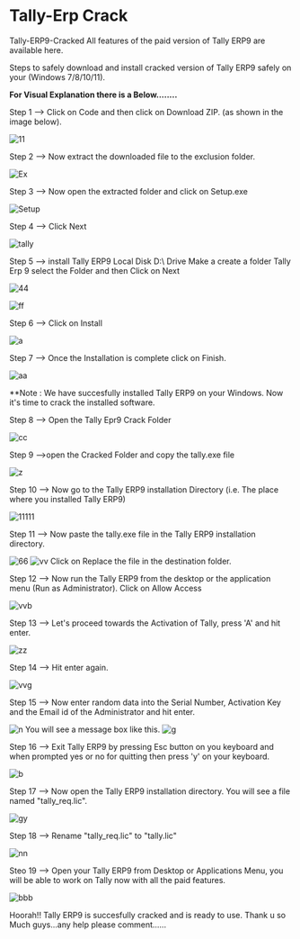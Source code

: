 # Tally-Erp Crack
Tally-ERP9-Cracked
All features of the paid version of Tally ERP9 are available here.

Steps to safely download and install cracked version of Tally ERP9 safely on your (Windows 7/8/10/11).

**For Visual Explanation there is a Below........**

Step 1 --> Click on Code and then click on Download ZIP. (as shown in the image below).

![11](https://user-images.githubusercontent.com/81308548/204459983-8d194521-91d2-4541-8a6a-8c0941b18af1.PNG)

Step 2 --> Now extract the downloaded file to the exclusion folder.

![Ex](https://user-images.githubusercontent.com/81308548/204460941-3a76a392-c0f2-4858-8d2a-364d07058c5c.PNG)

Step 3 --> Now open the extracted folder and click on Setup.exe

![Setup](https://user-images.githubusercontent.com/81308548/204461196-16253d46-1815-43f5-940e-21d5ec71e836.PNG)

Step 4 --> Click Next

![tally](https://user-images.githubusercontent.com/81308548/204461326-551db035-ec8a-45fd-91b7-8681d5cf4299.png)

Step 5 --> install Tally ERP9 Local Disk D:\ Drive Make a create a folder Tally Erp 9 select the Folder and then Click on Next

![44](https://user-images.githubusercontent.com/81308548/204462011-e00eecc1-b62f-4611-bf85-65fce8629af7.PNG)

![ff](https://user-images.githubusercontent.com/81308548/204462065-a19c2883-80b6-455d-b7fa-77889be67fd2.png)

Step 6 --> Click on Install

![a](https://user-images.githubusercontent.com/81308548/204462197-a345490f-e557-4663-85dc-55a916bcba46.png)

Step 7 --> Once the Installation is complete click on Finish.

![aa](https://user-images.githubusercontent.com/81308548/204462531-3b4286ac-f143-497d-a5e2-98e038fe86db.png)

**Note : We have succesfully installed Tally ERP9 on your Windows. 
Now it's time to crack the installed software.

Step 8 --> Open the Tally Epr9 Crack Folder

![cc](https://user-images.githubusercontent.com/81308548/204463808-3c91fdbd-d76e-492b-885d-5308cdad5461.PNG)

Step 9 -->open the Cracked Folder and copy the tally.exe file

![z](https://user-images.githubusercontent.com/81308548/204464143-24d15e58-d394-4341-a44e-0505bd92227b.png)

Step 10 --> Now go to the Tally ERP9 installation Directory (i.e. The place where you installed Tally ERP9)

![11111](https://user-images.githubusercontent.com/81308548/204464638-e3ab8767-1cbb-482e-916e-7a40435ba9b5.PNG)

Step 11 --> Now paste the tally.exe file  in the Tally ERP9 installation directory.

![66](https://user-images.githubusercontent.com/81308548/204465030-1bf2960b-c96e-4c99-8a59-68f8af66574a.PNG)
![vv](https://user-images.githubusercontent.com/81308548/204465195-cde1c5e7-e19d-4bde-bce8-eac366ab50a6.PNG)
Click on Replace the file in the destination folder.

Step 12 --> Now run the Tally ERP9 from the desktop or the application menu (Run as Administrator). Click on Allow Access

![vvb](https://user-images.githubusercontent.com/81308548/204465414-c240ddd3-0480-4e5e-ad50-4b3f2d855833.png)

Step 13 --> Let's proceed towards the Activation of Tally, press 'A' and hit enter.

![zz](https://user-images.githubusercontent.com/81308548/204465556-fac041d8-d68d-48ed-bf2b-314edcfd87ac.png)

Step 14 --> Hit enter again.

![vvg](https://user-images.githubusercontent.com/81308548/204465733-05c31670-ab04-4477-8558-06f03d9add72.png)

Step 15 --> Now enter random data into the Serial Number, Activation Key and the Email id of the Administrator and hit enter.

![n](https://user-images.githubusercontent.com/81308548/204465870-5003487b-f7ed-4c48-880e-8ebc23d79973.png)
You will see a message box like this.
![g](https://user-images.githubusercontent.com/81308548/204465958-7f1b3e21-0c4b-40a9-8381-694d77291b8a.png)

Step 16 --> Exit Tally ERP9 by pressing Esc button on you keyboard and when prompted yes or no for quitting then press 'y' on your keyboard.

![b](https://user-images.githubusercontent.com/81308548/204466075-ffa8e9e0-cb5c-4d30-b9f4-613fa2c14c90.png)

Step 17 --> Now open the Tally ERP9 installation directory. You will see a file named "tally_req.lic".

![gy](https://user-images.githubusercontent.com/81308548/204466191-245ddfa1-cf73-46ea-b3b7-7f59eb46bb59.png)

Step 18 --> Rename "tally_req.lic" to "tally.lic"

![nn](https://user-images.githubusercontent.com/81308548/204466260-9fe675e3-0ee9-4267-86cf-711d3561a6ad.png)

Steo 19 --> Open your Tally ERP9 from Desktop or Applications Menu, you will be able to work on Tally now with all the paid features.

![bbb](https://user-images.githubusercontent.com/81308548/204466382-e398137c-58e5-4b90-b0d8-9fc400430cc3.png)

Hoorah!! Tally ERP9 is succesfully cracked and is ready to use.
Thank u so Much guys...any help please comment......

